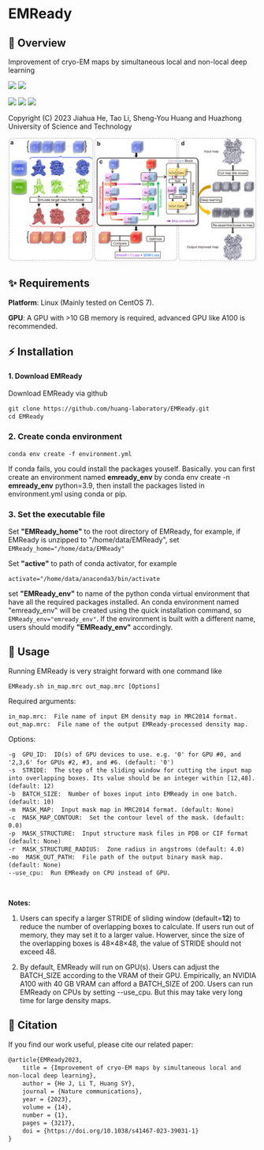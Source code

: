 # EMReady

## 📄 Overview

Improvement of cryo-EM maps by simultaneous local and non-local deep learning

<a href="#"><img src="https://img.shields.io/badge/Linux-Tested-yellow?logo=Linux&style=for-the-badge"/></a>   <a href="https://www.gnu.org/licenses/gpl-3.0.en.html#license-text"><img src="https://img.shields.io/badge/GPL%20License-v3.0-purple.svg?logo=GNU&style=for-the-badge"/></a>

<a href="https://pytorch.org/"><img src="https://img.shields.io/badge/PyTorch-v2.0-red.svg?logo=PyTorch&style=for-the-badge"/></a>   <a href="https://developer.nvidia.com/cuda-toolkit"><img src="https://img.shields.io/badge/CUDA-v11.7-green.svg?logo=Nvidia&style=for-the-badge"/></a>   <a href="https://python.org"><img src="https://img.shields.io/badge/python-v3.9-blue.svg?logo=python&style=for-the-badge"/></a>

Copyright (C) 2023 Jiahua He, Tao Li, Sheng-You Huang and Huazhong University of Science and Technology

<img src='assets/workflow.jpg' width='800'>



## ✨ Requirements

**Platform**: Linux (Mainly tested on CentOS 7).

**GPU**: A GPU with >10 GB memory is required, advanced GPU like A100 is recommended.



## ⚡ Installation

#### 1. Download EMReady

Download EMReady via github
```
git clone https://github.com/huang-laboratory/EMReady.git
cd EMReady
```

### 2. Create conda environment
```
conda env create -f environment.yml
```
If conda fails, you could install the packages youself. Basically. you can first create an environment named **emready_env** by conda env create -n **emready_env** python=3.9, then install the packages listed in environment.yml using conda or pip.

### 3. Set the executable file
Set **"EMReady_home"** to the root directory of EMReady, for example, if EMReady is unzipped to "/home/data/EMReady", set `EMReady_home="/home/data/EMReady"`

Set **"active"** to path of conda activator, for example
```
activate="/home/data/anaconda3/bin/activate
```

set **"EMReady_env"** to name of the python conda virtual environment that have all the required packages installed. An conda environment named "emready_env" will be created using the quick installation command, so `EMReady_env="emready_env"`. If the environment is built with a different name, users should modify **"EMReady_env"** accordingly.



## 🎯 Usage
Running EMReady is very straight forward with one command like
```
EMReady.sh in_map.mrc out_map.mrc [Options]
```
Required arguments:
```     
in_map.mrc:  File name of input EM density map in MRC2014 format.
out_map.mrc:  File name of the output EMReady-processed density map.
```

Options:
```
-g  GPU_ID:  ID(s) of GPU devices to use. e.g. '0' for GPU #0, and '2,3,6' for GPUs #2, #3, and #6. (default: '0')
-s  STRIDE:  The step of the sliding window for cutting the input map into overlapping boxes. Its value should be an integer within [12,48]. (default: 12)
-b  BATCH_SIZE:  Number of boxes input into EMReady in one batch. (default: 10)
-m  MASK_MAP:  Input mask map in MRC2014 format. (default: None)
-c  MASK_MAP_CONTOUR:  Set the contour level of the mask. (default: 0.0)
-p  MASK_STRUCTURE:  Input structure mask files in PDB or CIF format (default: None)
-r  MASK_STRUCTURE_RADIUS:  Zone radius in angstroms (default: 4.0)
-mo  MASK_OUT_PATH:  File path of the output binary mask map. (default: None)
--use_cpu:  Run EMReady on CPU instead of GPU.
```
<br>

**Notes:**
1. Users can specify a larger STRIDE of sliding window (default=**12**) to reduce the number of overlapping boxes to calculate. If users run out of memory, they may set it to a larger value. Howerver, since the size of the overlapping boxes is 48×48×48, the value of STRIDE should not exceed 48.

2. By default, EMReady will run on GPU(s). Users can adjust the BATCH_SIZE according to the VRAM of their GPU. Empirically, an NVIDIA A100 with 40 GB VRAM can afford a BATCH_SIZE of 200. Users can run EMReady on CPUs by setting --use_cpu. But this may take very long time for large density maps.


## 📝 Citation

If you find our work useful, please cite our related paper:
```
@article{EMReady2023,
	title = {Improvement of cryo-EM maps by simultaneous local and non-local deep learning},
	author = {He J, Li T, Huang SY},
	journal = {Nature communications},
	year = {2023},
	volume = {14},
	number = {1},
	pages = {3217},
	doi = {https://doi.org/10.1038/s41467-023-39031-1}
}
```